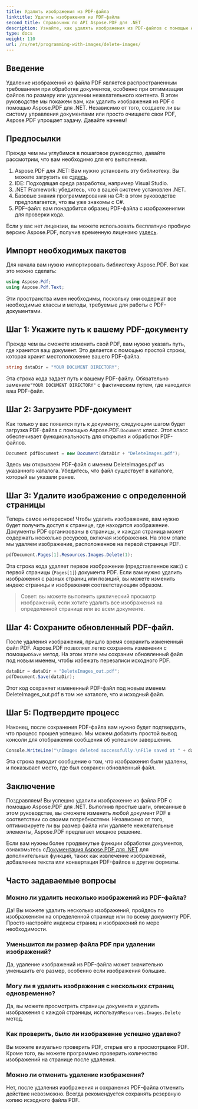 ```yaml
---
title: Удалить изображения из PDF-файла
linktitle: Удалить изображения из PDF-файла
second_title: Справочник по API Aspose.PDF для .NET
description: Узнайте, как удалять изображения из PDF-файлов с помощью Aspose.PDF для .NET в простом пошаговом руководстве. Оптимизируйте PDF-файлы, легко удаляя нежелательные изображения.
type: docs
weight: 110
url: /ru/net/programming-with-images/delete-images/
---
```

## Введение

Удаление изображений из файла PDF является распространенным требованием при обработке документов, особенно при оптимизации файлов по размеру или удалении нежелательного контента. В этом руководстве мы покажем вам, как удалить изображения из PDF с помощью Aspose.PDF для .NET. Независимо от того, создаете ли вы систему управления документами или просто очищаете свои PDF, Aspose.PDF упрощает задачу. Давайте начнем!

## Предпосылки

Прежде чем мы углубимся в пошаговое руководство, давайте рассмотрим, что вам необходимо для его выполнения.

1.  Aspose.PDF для .NET: Вам нужно установить эту библиотеку. Вы можете загрузить ее с[здесь](https://releases.aspose.com/pdf/net/).
2. IDE: Подходящая среда разработки, например Visual Studio.
3. .NET Framework: убедитесь, что в вашей системе установлен .NET.
4. Базовые знания программирования на C#: в этом руководстве предполагается, что вы уже знакомы с C#.
5. PDF-файл: вам понадобится образец PDF-файла с изображениями для проверки кода.

 Если у вас нет лицензии, вы можете использовать бесплатную пробную версию Aspose.PDF, получив временную лицензию у[здесь](https://purchase.aspose.com/temporary-license/).

## Импорт необходимых пакетов

Для начала вам нужно импортировать библиотеку Aspose.PDF. Вот как это можно сделать:

```csharp
using Aspose.Pdf;
using Aspose.Pdf.Text;
```

Эти пространства имен необходимы, поскольку они содержат все необходимые классы и методы, требуемые для работы с PDF-документами.

## Шаг 1: Укажите путь к вашему PDF-документу

Прежде чем вы сможете изменить свой PDF, вам нужно указать путь, где хранится ваш документ. Это делается с помощью простой строки, которая хранит местоположение вашего PDF-файла.

```csharp
string dataDir = "YOUR DOCUMENT DIRECTORY";
```

 Эта строка кода задает путь к вашему PDF-файлу. Обязательно замените`"YOUR DOCUMENT DIRECTORY"` с фактическим путем, где находится ваш PDF-файл.

## Шаг 2: Загрузите PDF-документ

 Как только у вас появится путь к документу, следующим шагом будет загрузка PDF-файла с помощью Aspose.PDF.`Document` класс. Этот класс обеспечивает функциональность для открытия и обработки PDF-файлов.

```csharp
Document pdfDocument = new Document(dataDir + "DeleteImages.pdf");
```

Здесь мы открываем PDF-файл с именем DeleteImages.pdf из указанного каталога. Убедитесь, что файл существует в каталоге, который вы указали ранее.

## Шаг 3: Удалите изображение с определенной страницы

Теперь самое интересное! Чтобы удалить изображение, вам нужно будет получить доступ к странице, где находится изображение. Документы PDF организованы в страницы, и каждая страница может содержать несколько ресурсов, включая изображения. На этом этапе мы удаляем изображение, расположенное на первой странице PDF.

```csharp
pdfDocument.Pages[1].Resources.Images.Delete(1);
```

 Эта строка кода удаляет первое изображение (представленное как`1`) с первой страницы (`Pages[1]`) документа PDF. Если вам нужно удалить изображения с разных страниц или позиций, вы можете изменить индекс страницы и изображения соответствующим образом.

> Совет: вы можете выполнить циклический просмотр изображений, если хотите удалить все изображения на определенной странице или во всем документе.

## Шаг 4: Сохраните обновленный PDF-файл.

 После удаления изображения, пришло время сохранить измененный файл PDF. Aspose.PDF позволяет легко сохранять изменения с помощью`Save` метод. На этом этапе мы сохраним обновленный файл под новым именем, чтобы избежать перезаписи исходного PDF.

```csharp
dataDir = dataDir + "DeleteImages_out.pdf";
pdfDocument.Save(dataDir);
```

Этот код сохраняет измененный PDF-файл под новым именем DeleteImages_out.pdf в том же каталоге, что и исходный файл.

## Шаг 5: Подтвердите процесс

Наконец, после сохранения PDF-файла вам нужно будет подтвердить, что процесс прошел успешно. Мы можем добавить простой вывод консоли для отображения сообщения об успешном завершении.

```csharp
Console.WriteLine("\nImages deleted successfully.\nFile saved at " + dataDir);
```

Эта строка выводит сообщение о том, что изображения были удалены, и показывает место, где был сохранен обновленный файл.

## Заключение

Поздравляем! Вы успешно удалили изображение из файла PDF с помощью Aspose.PDF для .NET. Выполнив простые шаги, описанные в этом руководстве, вы сможете изменить любой документ PDF в соответствии со своими потребностями. Независимо от того, оптимизируете ли вы размер файла или удаляете нежелательные элементы, Aspose.PDF предлагает мощное решение.

 Если вам нужны более продвинутые функции обработки документов, ознакомьтесь с[Документация Aspose.PDF для .NET](https://reference.aspose.com/pdf/net/) для дополнительных функций, таких как извлечение изображений, добавление текста или конвертация PDF-файлов в другие форматы.

## Часто задаваемые вопросы

### Можно ли удалить несколько изображений из PDF-файла?
Да! Вы можете удалить несколько изображений, пройдясь по изображениям на определенной странице или по всему документу PDF. Просто настройте индексы страниц и изображений по мере необходимости.

### Уменьшится ли размер файла PDF при удалении изображений?
Да, удаление изображений из PDF-файла может значительно уменьшить его размер, особенно если изображения большие.

### Могу ли я удалить изображения с нескольких страниц одновременно?
 Да, вы можете просмотреть страницы документа и удалить изображения с каждой страницы, используя`Resources.Images.Delete` метод.

### Как проверить, было ли изображение успешно удалено?
Вы можете визуально проверить PDF, открыв его в просмотрщике PDF. Кроме того, вы можете программно проверить количество изображений на странице после удаления.

### Можно ли отменить удаление изображения?
Нет, после удаления изображения и сохранения PDF-файла отменить действие невозможно. Всегда рекомендуется сохранять резервную копию исходного файла PDF.